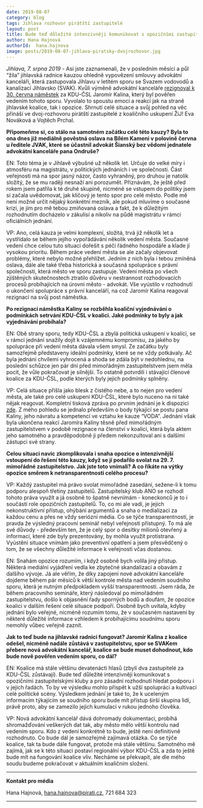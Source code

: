 ```yaml
---
date: 2019-08-07
category: blog
tags: Jihlava rozhovor pirátští zastupitelé
layout: post
title: Bude teď důležité intenzivněji komunikovat s opozičními zastupitelskými kluby, říkají po “koaliční krizi” pirátští zastupitelé v Jihlavě
author: Hana Hajnová
authorId:  hana.hajnova
image: posts/2019-08-07-jihlava-piratsky-dvojrozhovor.jpg
---
```


*Jihlava, 7. srpna 2019* - Asi jste zaznamenali, že v posledním měsíci a půl “žila” jihlavská radnice kauzou ohledně vypovězení smlouvy advokátní kanceláři, která zastupovala Jihlavu v letitém sporu se Svazem vodovodů a kanalizací Jihlavsko (SVAK). Kvůli výměně advokátní kanceláře [rezignoval k 30. června náměstek](https://vysocina.pirati.cz/aktuality/rozpad-koalice-v-jihlave-nehrozi.html) za KDU-ČSL Jaromír Kalina, který byl pověřen vedením tohoto sporu. Vyvolalo to spoustu emocí a reakcí jak na straně jihlavské koalice, tak i opozice. Shrnutí celé situace a svůj pohled na věc přináší ve dvoj-rozhovoru pirátští zastupitelé z koaličního uskupení ŽiJ! Eva Nováková a Vojtěch Prchal.

**Připomeňme si, co stálo na samotném začátku celé této kauzy? Byla to ona dnes již mediálně pověstná oslava na Bílém Kameni v polovině června u ředitele JVAK, které se účastnil advokát Šianský bez vědomí jednatele advokátní kanceláře pana Ondruše?** 

EN: Toto téma je v Jihlavě výbušné už několik let. Určuje do velké míry i atmosféru na magistrátu, v politických jednáních i ve společnosti. Část veřejnosti má na spor jasný názor, často vyhraněný, pro druhou je natolik složitý, že se mu raději nesnaží ani porozumět. Přiznávám, že ještě před rokem jsem patřila k té druhé skupině, nicméně se vstupem do politiky jsem si začala uvědomovat, jak klíčový je tento spor pro celé město. Podle mě není možné určit nějaký konkrétní mezník, ale pokud mluvíme o současné krizi, je jím pro mě tebou zmiňovaná oslava a fakt, že k důležitým rozhodnutím docházelo v zákulisí a nikoliv na půdě magistrátu v rámci oficiálních jednání. 

VP: Ano, celá kauza je velmi komplexní, složitá, trvá již několik let a vystřídalo se během jejího vypořádávání několik vedení města. Současné vedení chce celou tuto situaci dořešit s péčí řádného hospodáře a klade jí vysokou prioritu. Během práce vedení města se ale začaly objevovat problémy, které nebylo možné přehlížet. Jedním z nich byla i tebou zmíněná oslava, dále ale také třeba historická a současná spolupráce s právní společnosti, která město ve sporu zastupuje. Vedení města po všech zjištěných skutečnostech ztratilo důvěru v nestrannost rozhodovacích procesů probíhajících na úrovni město - advokát. Vše vyústilo v rozhodnutí o ukončení spolupráce s právní kanceláří, na což Jaromír Kalina reagoval rezignací na svůj post náměstka. 

**Po rezignaci náměstka Kaliny se rozběhla koaliční vyjednávání o podmínkách setrvání KDU-ČSL v koalici. Jaké podmínky to byly a jak vyjednávání probíhala?**

EN: Obě strany sporu, tedy KDU-ČSL a zbylá politická uskupení v koalici, se v rámci jednání snažily dojít k vzájemnému kompromisu, za jakého by spolupráce při vedení města dávala všem smysl. Ze začátku byly samozřejmě představeny ideální podmínky, které se ne vždy potkávaly. Ač byla jednání chvílemi vyhrocená a shoda se zdála být v nedohlednu, na poslední schůzce jen pár dní před mimořádným zastupitelstvem jsem měla pocit, že vůle pokračovat je silnější. To ostatně potvrdili i stávající členové koalice za KDU-ČSL, podle kterých byly jejich podmínky splněny. 

VP: Celá situace přišla jako blesk z čistého nebe, a to nejen pro vedení města, ale také pro celé uskupení KDU-ČSL, které bylo nuceno na ni také nějak reagovat. Kompletní tisková zpráva po prvním jednání je k dispozici [zde](https://jihlava-city.cz/tiskove%2Dvyjadreni%2Dvedeni%2Dmesta%2Djihlavy/d-533758/p1=103430). Z mého pohledu se jednalo především o body týkající se postu pana Kaliny, jeho návratu a kompetencí ve vztahu ke kauze “VODA”. Jednání však byla ukončena reakcí Jaromíra Kaliny těsně před mimořádným zastupitelstvem v podobě rezignace na členství v koalici, která byla aktem jeho samotného a pravděpodobně ji předem nekonzultoval ani s dalšími zástupci své strany.

**Celou situaci navíc zkomplikovala i snaha opozice o intenzivnější vstoupení do řešení této kauzy, když se jí podařilo svolat na 29. 7. mimořádné zastupitelstvo. Jak jste toto vnímali? A co říkáte na výtky opozice směrem k netransparentnosti celého procesu?**   

VP: Každý zastupitel má právo svolat mimořádné zasedání, sežene-li k tomu podporu alespoň třetiny zastupitelů. Zastupitelský klub ANO se rozhodl tohoto práva využít a já osobně to špatně nevnímám - koneckonců je to i součástí role opozičních zastupitelů. To, co mi ale vadí, je jejich nekonstruktivní přístup, ohýbání argumentů a snaha o medializaci za každou cenu a přes ne vždy seriózní média. Co se týče transparentnosti, je pravda že výsledný pracovní seminář nebyl veřejnosti přístupný. To má ale své důvody -  především ten, že je celý spor o desítky milionů otevřený a informací, které zde byly prezentovány, by mohla využít protistrana. Vyústění situace vnímám jako preventivní opatření a jsem přesvědčený o tom, že se všechny důležité informace k veřejnosti včas dostanou.

EN: Snahám opozice rozumím, i když osobně bych volila jiný přístup. Některá mediální vyjádření vedla ke zbytečné skandalizaci a obavám z dalšího vývoje. Já ale věřím, že díky zapojení nové advokátní kanceláře dojdeme během pár měsíců k větší kontrole města nad vedením soudního sporu, která je nutným předpokladem vyšší transparentnosti. Jsem ráda, že během pracovního semináře, který následoval po mimořádném zastupitelstvu, došlo k objasnění řady sporných bodů a doufám, že opozice koalici v dalším řešení celé situace podpoří. Osobně bych uvítala, kdyby jednání bylo veřejné, nicméně rozumím tomu, že v současném nastavení by některé důležité informace vzhledem k probíhajícímu soudnímu sporu nemohly vůbec veřejně zaznít. 

**Jak to teď bude na jihlavské radnici fungovat? Jaromír Kalina z koalice odešel, nicméně nadále zůstává v zastupitelstvu, spor se SVAKem přebere nová advokátní kancelář, koalice se bude muset dohodnout, kdo bude nově pověřen vedením sporu, co dál?** 

EN: Koalice má stále většinu devatenácti hlasů (zbylí dva zastupitelé za KDU-ČSL zůstávají). Bude teď důležité intenzivněji komunikovat s opozičními zastupitelskými kluby a pro zásadní rozhodnutí hledat podporu i v jejich řadách. To by ve výsledku mohlo přispět k užší spolupráci a kultivaci celé politické scény. Výsledkem jednání je také to, že k uceleným informacím týkajícím se soudního sporu bude mít přístup širší skupina lidí, právě proto, aby se zamezilo jejich kumulaci v rukou jednoho člověka. 

VP: Nová advokátní kancelář dává dohromady dokumentaci, probíhá shromažďování veškerých dat tak, aby město mělo větší kontrolu nad vedením sporu. Kdo z vedení konkrétně to bude, ještě není definitivně rozhodnuto. Co bude dál je samozřejmě zajímavá otázka. Co se týče koalice, tak ta bude dále fungovat, protože má stále většinu. Samotného mě zajímá, jak se k této situaci postaví regionální výbor KDU-ČSL a zda to ještě bude mít na fungování koalice vliv. Necháme se překvapit, ale dle mého soudu budeme pokračovat v aktuálním koaličním složení.

---

**Kontakt pro média**

Hana Hajnová, hana.hajnova@pirati.cz, 721 684 323

---

